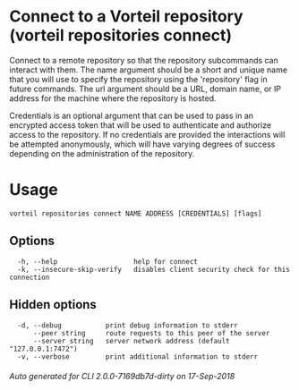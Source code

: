 # Connect to a Vorteil repository (vorteil repositories connect)

Connect to a remote repository so that the repository subcommands can interact
with them. The name argument should be a short and unique name that you will use
to specify the repository using the 'repository' flag in future commands. The
url argument should be a URL, domain name, or IP address for the machine where
the repository is hosted.

Credentials is an optional argument that can be used to pass in an encrypted
access token that will be used to authenticate and authorize access to the
repository. If no credentials are provided the interactions will be attempted
anonymously, which will have varying degrees of success depending on the
administration of the repository.

# Usage

```
vorteil repositories connect NAME ADDRESS [CREDENTIALS] [flags]
```

## Options

```
  -h, --help                   help for connect
  -k, --insecure-skip-verify   disables client security check for this connection
```

## Hidden options

```
  -d, --debug           print debug information to stderr
      --peer string     route requests to this peer of the server
      --server string   server network address (default "127.0.0.1:7472")
  -v, --verbose         print additional information to stderr
```


###### Auto generated for CLI 2.0.0-7169db7d-dirty on 17-Sep-2018
